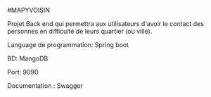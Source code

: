 #MAPYVOISIN

Projet Back end qui permettra aux utilisateurs d'avoir le contact des personnes en difficulté de leurs quartier (ou ville).

Language de programmation: Spring boot

BD: MangoDB

Port: 9090

Documentation : Swagger



